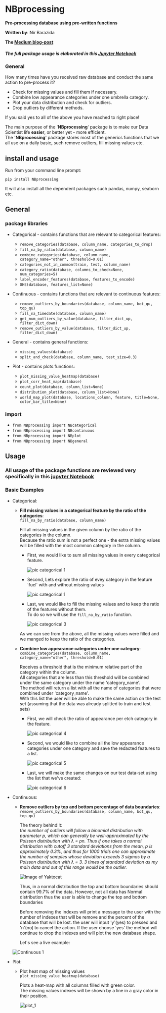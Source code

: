 # NBprocessing 

**Pre-processing database using pre-written functions**

**Written by**: Nir Barazida

**The [Medium blog-post](https://medium.com/@nirbarazida/the-ultimate-python-package-to-pre-process-data-for-machin-learning-c87bcc39fa66)**

##### The full package usage is elaborated in this [Jupyter Notebook](https://github.com/nirbarazida/NBprocessing/blob/master/documentation/README_Notebook.ipynb)

### General

How many times have you received raw database and conduct the same action to pre-process it?
 - Check for missing values and fill them if necessary.
 - Combine low appearance categories under one umbrella category. 
 - Plot your data distribution and check for outliers.
 - Drop outliers by different methods.
 
 If you said yes to all of the above you have reached to right place!
 
The main purpose of the '**NBprocessing**' package is to make our Data Scientist life **easier**, or better yet - more efficient.\
The '**NBprocessing**' package stores most of the generics functions that we all use on a daily basic, such remove outliers, fill missing values etc.

## install and usage

Run from your command line prompt:
 
`pip install NBprocessing`
 
 It will also install all the dependent packages such pandas, numpy, seaborn etc.

## General

### package libraries
- Categorical - contains functions that are relevant to categorical features:

    - `remove_categories(database, column_name, categories_to_drop)`
    - `fill_na_by_ratio(database, column_name)`
    - `combine_categories(database, column_name, category_name="other", threshold=0.01)`
    - `categories_not_in_common(train, test, column_name)`
    - `category_ratio(database, columns_to_check=None, num_categories=5)`
    - `label_encoder_features(database, features_to_encode)`
    - `OHE(database, features_list=None)` 
    
- Continuous - contains functions that are relevant to continuous features:

    - `remove_outliers_by_boundaries(database, column_name, bot_qu, top_qu)` 
    - `fill_na_timedate(database, column_name)`
    - `get_num_outliers_by_value(database, filter_dict_up, filter_dict_down)`
    - `remove_outliers_by_value(database, filter_dict_up, filter_dict_down)`
    
- General - contains general functions:

    - `missing_values(database)`
    - `split_and_check(database, column_name, test_size=0.3)`
    
- Plot - contains plots functions:

    - `plot_missing_value_heatmap(database)`
    - `plot_corr_heat_map(database)`
    - `count_plot(database, column_list=None)`
    - `distribution_plot(database, column_list=None)`
    - `world_map_plot(database, locations_column, feature, title=None, color_bar_title=None)`

 ### import
- `from NBprocessing import NBcategorical`
- `from NBprocessing import NBcontinuous`
- `from NBprocessing import NBplot`
- `from NBprocessing import NBgeneral`

## Usage

### All usage of the package functions are reviewed very specifically in this [jupyter Notebook](https://github.com/nirbarazida/NBprocessing/blob/master/documentation/README_Notebook.ipynb) 

### Basic Examples

- Categorical:
    - **Fill missing values in a categorical feature by the ratio of the categories**:\
    `fill_na_by_ratio(database, column_name)`
    
        Fill all missing values in the given column by the ratio of the categories in the column.\
        Because the ratio sum is not a perfect one - the extra missing values will be filled with the most common category in the column.
        
       - First, we would like to sum all missing values in every categorical feature.
       
            ![pic categorical 1](https://github.com/nirbarazida/NBprocessing/blob/master/documentation/readme_figures/categorical_1.png) 
       
       - Second, Lets explore the ratio of evey category in the feature 'fuel' with and without missing values
       
            ![pic categorical 1](https://github.com/nirbarazida/NBprocessing/blob/master/documentation/readme_figures/categorical_2.png) 
       
       - Last, we would like to fill the missing values and to keep the ratio of the features without them.\
       To do so we will use the `fill_na_by_ratio` function.
       
            ![pic categorical 3](https://github.com/nirbarazida/NBprocessing/blob/master/documentation/readme_figures/categorical_3.png)
             
       As we can see from the above, all the missing values were filled and we manged to keep the ratio of the categories.
      
    - **Combine low appearance categories under one category**:\
     `combine_categories(database, column_name, category_name="other", threshold=0.01)`
     
        Receives a threshold that is the minimum relative part of the category within the column.\
        All categories that are less than this threshold will be combined under the same category
        under the name 'category_name'.\
        The method will return a list with all the name of categories that were combined under 'category_name'.\
        With this list the user will be able to make the same action on the test set (assuming that the data
        was already splitted to train and test sets)

       - First, we will check the ratio of appearance per etch category in the feature.
       
            ![pic categorical 4](https://github.com/nirbarazida/NBprocessing/blob/master/documentation/readme_figures/categorical_4.png)
            
       - Second, we would like to combine all the low appearance categories under one category and save the redacted features to a list.
       
            ![pic categorical 5](https://github.com/nirbarazida/NBprocessing/blob/master/documentation/readme_figures/categorical_5.png)
            
       - Last, we will make the same changes on our test data-set using the list that we've created:
       
            ![pic categorical 6](https://github.com/nirbarazida/NBprocessing/blob/master/documentation/readme_figures/categorical_6.png)
                
- Continuous:
    - **Remove outliers by top and bottom percentage of data boundaries**: 
     `remove_outliers_by_boundaries(database, column_name, bot_qu, top_qu)`
    
        The theory behind it:\
            _the number of outliers  will follow a binomial distribution with parameter p, which can generally be
            well-approximated by the Poisson distribution with λ = pn. Thus if one takes a normal distribution with
            cutoff 3 standard deviations from the mean, p is approximately 0.3%, and thus for 1000 trials one can
            approximate the number of samples whose deviation exceeds 3 sigmas by a Poisson distribution with λ = 3.
            3 times of standard deviation as my main data and out of this range would be the outlier._
            
         ![Image of Yaktocat](https://i.stack.imgur.com/AxYue.png)
    
        Thus, in a normal distribution the top and bottom boundaries should contain 99.7% of the data.
        However, not all data has Normal distribution thus the user is able to change the top and bottom boundaries
    
        Before removing the indexes will print a message to the user with the number of indexes that
        will be remove and the percent of the database that will be lost.
        the user will input 'y'(yes) to pressed and 'n'(no) to cancel the action.
        If the user choose 'yes' the method will continue to drop the indexes and will
        plot the new database shape.
        
        Let's see a live example:
    
    ![Continuous 1](https://github.com/nirbarazida/NBprocessing/blob/master/documentation/readme_figures/continuous_1.png)
        
- Plot:
    - Plot heat map of missing values
     `plot_missing_value_heatmap(database)`
     
        Plots a heat-map with all columns filled with green color.\
        The missing values indexes will be shown by a line in a gray color in their position.
        
        ![plot_1](https://github.com/nirbarazida/NBprocessing/blob/master/documentation/readme_figures/plot_1.png)
        